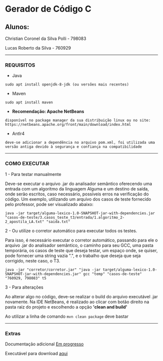 # Gerador de Código C

## Alunos:
Christian Coronel da Silva Polli - 798083

Lucas Roberto da Silva - 760929

---
### REQUISITOS

- Java 
```
sudo apt install openjdk-8-jdk (ou versões mais recentes)
```
- Maven
```
sudo apt install maven
```
- **Recomendação: Apache NetBeans**
```
disponível no package manager da sua distribuição linux ou no site: https://netbeans.apache.org/front/main/download/index.html
```
- Antlr4
```
deve-se adicionar a dependência no arquivo pom.xml, foi utilizada uma versão antiga devido à segurança e confiança na compatibilidade
```

---
### COMO EXECUTAR

1 - Para testar manualmente

Deve-se executar o arquivo .jar do analisador semântico oferecendo uma entrada com um algoritmo da linguagem Alguma e um destino de saída, onde serão escritos, caso necessário, possíveis erros na verificação do código.
Um exemplo, utilizando um arquivo dos casos de teste fornecido pelo professor, pode ser visualizado abaixo:

```
java -jar target/alguma-lexico-1.0-SNAPSHOT-jar-with-dependencies.jar "casos-de-teste/3.casos_teste_t3/entrada/1.algoritmo_2-2_apostila_LA.txt" "saida.txt"
```

2 - Ou utilize o corretor automático para executar todos os testes.

Para isso, é necessário executar o corretor automático, passando para ele o arquivo .jar do analisador semântico, o caminho para seu GCC, uma pasta temporária, 
os casos de teste que deseja testar, um espaço onde, se quiser, pode fornecer uma string vazia ".", e o trabalho que deseja que seja corrigido, neste caso, o T3.

```
java -jar "corretor/corretor.jar" "java -jar target/alguma-lexico-1.0-SNAPSHOT-jar-with-dependencies.jar" gcc "temp" "casos-de-teste" "760929, 798083" t5
```

3 - Para alterações

Ao alterar algo no código, deve-se realizar o build do arquivo executável .jar novamente. Na IDE NetBeans, é realizado ao clicar com botão direito
na pasta raiz do projeto e escolhendo a opção **'clean and build'**

Ao utilizar a linha de comando ```mvn clean package``` deve bastar

---
### Extras

Documentação adicional <a href="#">Em progresso</a>

Executável para download <a href="https://github.com/Maracujacake/Compiladores_T4/blob/main/target/alguma-lexico-1.0-SNAPSHOT-jar-with-dependencies.jar">aqui</a>

